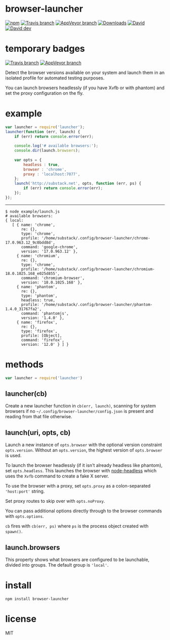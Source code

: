 # browser-launcher

[![npm](https://img.shields.io/npm/v/browser-launcher.svg?style=plastic)](https://www.npmjs.com/package/browser-launcher)
[![Travis branch](https://img.shields.io/travis/substack/browser-launcher/master.svg?label=Linux&style=plastic)](https://travis-ci.org/substack/browser-launcher)
[![AppVeyor branch](https://img.shields.io/appveyor/ci/substack/browser-launcher/master.svg?label=Windows&style=plastic)](https://ci.appveyor.com/project/substack/browser-launcher)
[![Downloads](https://img.shields.io/npm/dm/browser-launcher.svg?style=plastic)](https://www.npmjs.com/package/browser-launcher)
[![David](https://img.shields.io/david/substack/browser-launcher.svg?style=plastic)](https://github.com/substack/browser-launcher)
[![David dev](https://img.shields.io/david/dev/substack/browser-launcher.svg?style=plastic)](https://github.com/substack/browser-launcher)

# temporary badges
[![Travis branch](https://img.shields.io/travis/ElNounch/browser-launcher.svg?label=Linux&style=plastic)](https://travis-ci.org/ElNounch/browser-launcher)
[![AppVeyor branch](https://img.shields.io/appveyor/ci/ElNounch/browser-launcher.svg?label=Windows&style=plastic)](https://ci.appveyor.com/project/ElNounch/browser-launcher)

Detect the browser versions available on your system and launch them in an
isolated profile for automated testing purposes.

You can launch browsers headlessly (if you have Xvfb or with phantom) and set
the proxy configuration on the fly.

# example

``` js
var launcher = require('launcher');
launcher(function (err, launch) {
    if (err) return console.error(err);
    
    console.log('# available browsers:');
    console.dir(launch.browsers);
    
    var opts = {
        headless : true,
        browser : 'chrome',
        proxy : 'localhost:7077',
    };
    launch('http://substack.net', opts, function (err, ps) {
        if (err) return console.error(err);
    });
});
```

***

```
$ node example/launch.js 
# available browsers:
{ local: 
   [ { name: 'chrome',
       re: {},
       type: 'chrome',
       profile: '/home/substack/.config/browser-launcher/chrome-17.0.963.12_9c0bdd8d',
       command: 'google-chrome',
       version: '17.0.963.12' },
     { name: 'chromium',
       re: {},
       type: 'chrome',
       profile: '/home/substack/.config/browser-launcher/chromium-18.0.1025.168_e025d855',
       command: 'chromium-browser',
       version: '18.0.1025.168' },
     { name: 'phantom',
       re: {},
       type: 'phantom',
       headless: true,
       profile: '/home/substack/.config/browser-launcher/phantom-1.4.0_31767fa2',
       command: 'phantomjs',
       version: '1.4.0' },
     { name: 'firefox',
       re: {},
       type: 'firefox',
       profile: [Object],
       command: 'firefox',
       version: '12.0' } ] }
```

# methods

``` js
var launcher = require('launcher')
```

## launcher(cb)

Create a new launcher function in `cb(err, launch)`, scanning for system
browsers if no `~/.config/browser-launcher/config.json` is present and reading
from that file otherwise.

## launch(uri, opts, cb)

Launch a new instance of `opts.browser` with the optional version constraint
`opts.version`. Without an `opts.version`, the highest version of `opts.browser`
is used.

To launch the browser headlessly (if it isn't already headless like phantom),
set `opts.headless`. This launches the browser with
[node-headless](https://github.com/kesla/node-headless/)
which uses the `Xvfb` command to create a fake X server.

To use the browser with a proxy, set `opts.proxy` as a colon-separated
`'host:port'` string.

Set proxy routes to skip over with `opts.noProxy`.

You can pass additional options directly through to the browser commands with
`opts.options`.

`cb` fires with `cb(err, ps)` where `ps` is the process object created with
`spawn()`.

## launch.browsers

This property shows what browsers are configured to be launchable, divided into
groups. The default group is `'local'`.

# install

```
npm install browser-launcher
```

# license

MIT
